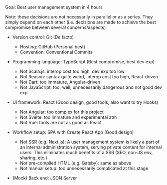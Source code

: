 
Goal: Best user management system in 4 hours

Note: these decisions are not necessarily in parallel or as a series. They
simply depend on each other (i.e. decisions are made to achieve the best
compromise between several concerns/aspects)

- Version control: Git (De facto)
    - Hosting: GitHub (Personal best)
    - Convention: Conventional Commits

- Programming language: TypeScript (Best compromise, best dev exp)
    - Not Scala.js: interop cost too high, dev exp too low
    - Not Reason: syntax quite weird, interop cost too high, React-driven
    - Not Dart: too immature, Angular-driven
    - Not JavaScript: too, well, unnecessarily dangerous and not good dev exp

- UI framework: React (Good design, good tools, also want to try Hooks)
    - Not Angular: too complex for this project
    - Not Svelte: too immature and experimental atm
    - Not Vue: tools are not as good as React

- Workflow setup: SPA with Create React App (Good design)
    - Not SSR (e.g. Next.js): A user management system is likely a part of an
        internal administration system, serving private content for internal
        users. This eliminates much benefits of a SSR (SEO, non-JS env,
        sharing, etc.)
    - Not pre-compiled HTML (e.g. Gatsby): same as above
    - Not manual setup: too unnecessarily complicated at this stage

- (Mock) Back end: JSON Server
